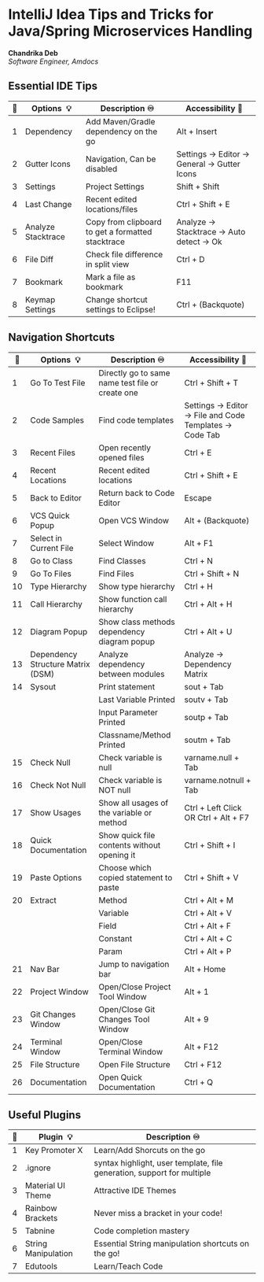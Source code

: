 # IntelliJ Idea Tips and Tricks for Java/Spring Microservices Handling

**Chandrika Deb**  
*Software Engineer, Amdocs* 

## Essential IDE Tips

|📌|**Options &nbsp;💡**|**Description ♾️**| **Accessibility 🔗**|
|-------|---------------|--------------------|---------------------|
|1 |Dependency| Add Maven/Gradle dependency on the go | Alt + Insert |
|2 |Gutter Icons| Navigation, Can be disabled | Settings -> Editor -> General -> Gutter Icons|
|3 |Settings| Project Settings | Shift + Shift |
|4 |Last Change| Recent edited locations/files | Ctrl + Shift + E |
|5 |Analyze Stacktrace| Copy from clipboard to get a formatted stacktrace | Analyze -> Stacktrace -> Auto detect -> Ok|
|6 |File Diff| Check file difference in split view | Ctrl + D|
|7 |Bookmark| Mark a file as bookmark | F11 |
|8 |Keymap Settings| Change shortcut settings to Eclipse! | Ctrl + (Backquote)|



## Navigation Shortcuts


|**📌**|**Options &nbsp;💡**|**Description ♾️**| **Accessibility 🔗**|
|-------|---------------|--------------------|---------------------|
|1 |Go To Test File| Directly go to same name test file or create one | Ctrl + Shift + T |
|2 |Code Samples| Find code templates | Settings -> Editor -> File and Code Templates -> Code Tab|
|3 |Recent Files| Open recently opened files | Ctrl + E |
|4 |Recent Locations| Recent edited locations | Ctrl + Shift + E |
|5 |Back to Editor| Return back to Code Editor| Escape|
|6 |VCS Quick Popup| Open VCS Window | Alt + (Backquote)|
|7 |Select in Current File| Select Window | Alt + F1 |
|8 |Go to Class| Find Classes | Ctrl + N|
|9 |Go To Files| Find Files | Ctrl + Shift + N |
|10 |Type Hierarchy| Show type hierarchy | Ctrl + H |
|11 |Call Hierarchy| Show function call hierarchy | Ctrl + Alt + H |
|12 |Diagram Popup| Show class methods dependency diagram popup | Ctrl + Alt + U |
|13 |Dependency Structure Matrix (DSM)| Analyze dependency between modules | Analyze -> Dependency Matrix|
|14 |Sysout| Print statement | sout + Tab |
||| Last Variable Printed | soutv + Tab |
||| Input Parameter Printed | soutp + Tab |
||| Classname/Method Printed | soutm + Tab |
|15 |Check Null| Check variable is null | varname.null + Tab |
|16 |Check Not Null| Check variable is NOT null | varname.notnull + Tab |
|17 |Show Usages| Show all usages of the variable or method | Ctrl + Left Click OR Ctrl + Alt + F7|
|18 |Quick Documentation| Show quick file contents without opening it | Ctrl + Shift + I |
|19 |Paste Options| Choose which copied statement to paste | Ctrl + Shift + V |
|20 |Extract| Method | Ctrl + Alt + M |
||| Variable | Ctrl + Alt + V |
||| Field | Ctrl + Alt + F |
||| Constant | Ctrl + Alt + C |
||| Param | Ctrl + Alt + P |
|21 |Nav Bar| Jump to navigation bar | Alt + Home |
|22 |Project Window | Open/Close Project Tool Window | Alt + 1 |
|23 |Git Changes Window | Open/Close Git Changes Tool Window | Alt + 9 |
|24 |Terminal Window | Open/Close Terminal Window | Alt + F12 |
|25 |File Structure | Open File Structure | Ctrl + F12 |
|26 |Documentation | Open Quick Documentation | Ctrl + Q |



## Useful Plugins

|**📌**|**Plugin &nbsp;💡**|**Description ♾️**|
|-------|---------------|--------------------|
|1 |Key Promoter X | Learn/Add Shorcuts on the go |
|2 |.ignore| syntax highlight, user template, file generation, support for multiple |
|3 |Material UI Theme| Attractive IDE Themes |
|4 |Rainbow Brackets| Never miss a bracket in your code! |
|5 |Tabnine| Code completion mastery |
|6 |String Manipulation| Essential String manipulation shortcuts on the go! |
|7 |Edutools| Learn/Teach Code |
